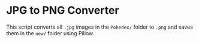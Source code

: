# JPG to PNG Converter

This script converts all `.jpg` images in the `Pokedex/` folder to `.png` and saves them in the `new/` folder using Pillow.
